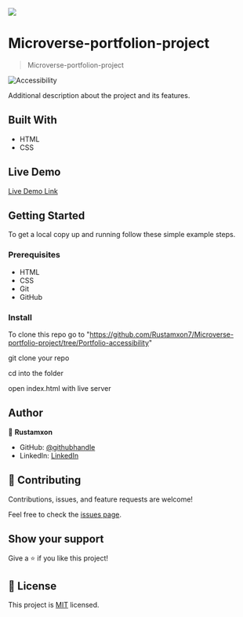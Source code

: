 ![](https://img.shields.io/badge/Microverse-blueviolet)

# Microverse-portfolion-project

> Microverse-portfolion-project

![Accessibility](https://user-images.githubusercontent.com/69011963/127171983-d40b28d5-e1ce-4157-875d-87484a953a5b.gif)

Additional description about the project and its features.

## Built With

- HTML
- CSS

## Live Demo

[Live Demo Link](https://rustamxon7.github.io/My-portfolio-project/)

## Getting Started

To get a local copy up and running follow these simple example steps.

### Prerequisites

- HTML
- CSS
- Git
- GitHub

### Install

To clone this repo go to "https://github.com/Rustamxon7/Microverse-portfolio-project/tree/Portfolio-accessibility"

git clone your repo

cd into the folder

open index.html with live server

## Author

👤 **Rustamxon**

- GitHub: [@githubhandle](https://github.com/Rustamxon7)
- LinkedIn: [LinkedIn](https://www.linkedin.com/in/rustamjon-tolipov-6a831020b)

## 🤝 Contributing

Contributions, issues, and feature requests are welcome!

Feel free to check the [issues page](https://github.com/Rustamxon7/Microverse-portfolio-project/issues).

## Show your support

Give a ⭐️ if you like this project!

## 📝 License

This project is [MIT](./MIT.md) licensed.
